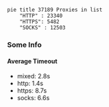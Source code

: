 
```mermaid
pie title 37189 Proxies in list
    "HTTP" : 23340
    "HTTPS": 5482
    "SOCKS" : 12503
```

### Some Info
#### Average Timeout

- mixed: 2.8s
- http: 1.4s
- https: 8.7s
- socks: 6.6s